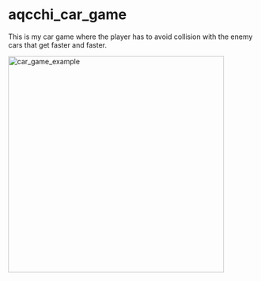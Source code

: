 # aqcchi_car_game
This is my car game where the player has to avoid collision with the enemy cars that get faster and faster.

<img width="436" alt="car_game_example" src="https://github.com/aqcchi/aqcchi_car_game/assets/134380865/73a446a0-fbd2-40f3-b73e-939db6e46897">
